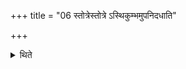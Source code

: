 +++
title = "06 स्तोत्रेस्तोत्रे ऽस्थिकुम्भमुपनिदधाति"

+++

<details><summary>थिते</summary>

स्तोत्रेस्तोत्रे ऽस्थिकुम्भमुपनिदधाति ६
</details>
